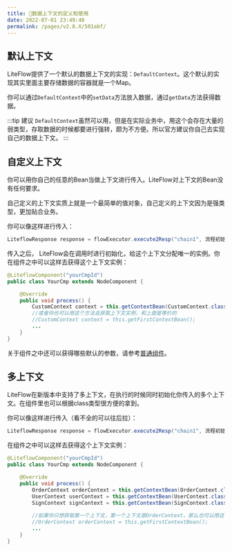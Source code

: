 ```yaml
---
title: 🌯数据上下文的定义和使用
date: 2022-07-01 23:49:40
permalink: /pages/v2.8.X/501abf/
---
```


## 默认上下文

LiteFlow提供了一个默认的数据上下文的实现：`DefaultContext`。这个默认的实现其实里面主要存储数据的容器就是一个Map。

你可以通过`DefaultContext`中的`setData`方法放入数据，通过`getData`方法获得数据。

:::tip 建议
`DefaultContext`虽然可以用，但是在实际业务中，用这个会存在大量的弱类型，存取数据的时候都要进行强转，颇为不方便。所以官方建议你自己去实现自己的数据上下文。
:::

## 自定义上下文

你可以用你自己的任意的Bean当做上下文进行传入。LiteFlow对上下文的Bean没有任何要求。

自己定义的上下文实质上就是一个最简单的值对象，自己定义的上下文因为是强类型，更加贴合业务。

你可以像这样进行传入：

```java
LiteflowResponse response = flowExecutor.execute2Resp("chain1", 流程初始参数, CustomContext.class);
```

传入之后， LiteFlow会在调用时进行初始化，给这个上下文分配唯一的实例。你在组件之中可以这样去获得这个上下文实例：

```java
@LiteflowComponent("yourCmpId")
public class YourCmp extends NodeComponent {

	@Override
	public void process() {
		CustomContext context = this.getContextBean(CustomContext.class);
		//或者你也可以用这个方法去获取上下文实例，和上面是等价的
		//CustomContext context = this.getFirstContextBean();
		...
	}
}
```

关于组件之中还可以获得哪些默认的参数，请参考[普通组件](/pages/v2.8.X/8486fb/)。

## 多上下文

LiteFlow在新版本中支持了多上下文，在执行的时候同时初始化你传入的多个上下文。在组件里也可以根据class类型很方便的拿到。

你可以像这样进行传入（看不全的可以往后拉）：

```java
LiteflowResponse response = flowExecutor.execute2Resp("chain1", 流程初始参数, OrderContext.class, UserContext.class, SignContext.class);
```

在组件之中可以这样去获得这个上下文实例：

```java
@LiteflowComponent("yourCmpId")
public class YourCmp extends NodeComponent {

	@Override
	public void process() {
		OrderContext orderContext = this.getContextBean(OrderContext.class);
		UserContext userContext = this.getContextBean(UserContext.class);
		SignContext signContext = this.getContextBean(SignContext.class);
		
		//如果你只想获取第一个上下文，第一个上下文是OrderContext，那么也可以用这个方法
		//OrderContext orderContext = this.getFirstContextBean();
		...
	}
}
```